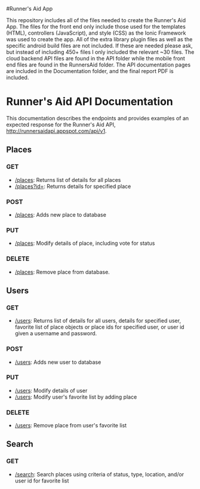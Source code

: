 #Runner's Aid App

This repository includes all of the files needed to create the Runner's Aid App. The files for the front end only include those used for the templates (HTML), controllers (JavaScript), and style (CSS) as the Ionic Framework was used to create the app. All of the extra library plugin files as well as the specific android build files are not included. If these are needed please ask, but instead of including 450+ files I only included the relevant ~30 files. The cloud backend API files are found in the API folder while the mobile front end files are found in the RunnersAid folder. The API documentation pages are included in the Documentation folder, and the final report PDF is included.

# Runner's Aid API Documentation

This documentation describes the endpoints and provides examples of an expected response for the Runner's Aid API, http://runnersaidapi.appspot.com/api/v1.

## Places

### GET
- [/places](https://github.com/abroederdorf/MobileAndCloudClass/blob/master/final/Documentation/places/getList.md): Returns list of details for all places
- [/places?id=](https://github.com/abroederdorf/MobileAndCloudClass/blob/master/final/Documentation/places/getPlace.md): Returns details for specified place

### POST
- [/places](https://github.com/abroederdorf/MobileAndCloudClass/blob/master/final/Documentation/places/post.md): Adds new place to database

### PUT
- [/places](https://github.com/abroederdorf/MobileAndCloudClass/blob/master/final/Documentation/places/put.md): Modify details of place, including vote for status

### DELETE
- [/places](https://github.com/abroederdorf/MobileAndCloudClass/blob/master/final/Documentation/places/delete.md): Remove place from database.

## Users

### GET
- [/users](https://github.com/abroederdorf/MobileAndCloudClass/blob/master/final/Documentation/users/get.md): Returns list of details for all users, details for specified user, favorite list of place objects or place ids for specified user, or user id given a username and password.

### POST
- [/users](https://github.com/abroederdorf/MobileAndCloudClass/blob/master/final/Documentation/users/post.md): Adds new user to database

### PUT
- [/users](https://github.com/abroederdorf/MobileAndCloudClass/blob/master/final/Documentation/users/putUser.md): Modify details of user
- [/users](https://github.com/abroederdorf/MobileAndCloudClass/blob/master/final/Documentation/users/putFav.md): Modify user's favorite list by adding place

### DELETE
- [/users](https://github.com/abroederdorf/MobileAndCloudClass/blob/master/final/Documentation/users/deleteFav.md): Remove place from user's favorite list

## Search

### GET
- [/search](https://github.com/abroederdorf/MobileAndCloudClass/blob/master/final/Documentation/search/get.md): Search places using criteria of status, type, location, and/or user id for favorite list